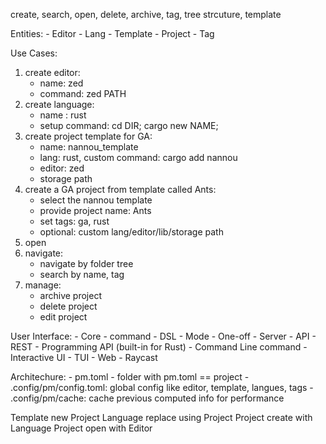 create, search, open, delete, archive, tag, tree strcuture, template

Entities:
     - Editor
     - Lang
     - Template
     - Project
     - Tag

Use Cases:
1. create editor:
     - name: zed
     - command: zed PATH
2. create language:
     - name : rust
     - setup command: cd DIR; cargo new NAME;
2. create project template for GA:
     - name: nannou_template
     - lang: rust, custom command: cargo add nannou
     - editor: zed
     - storage path
2. create a GA project from template called Ants:
     - select the nannou template
     - provide project name: Ants
     - set tags: ga, rust
     - optional: custom lang/editor/lib/storage path
3. open
4. navigate:
     - navigate by folder tree
     - search by name, tag
5. manage:
     - archive project
     - delete project
     - edit project

User Interface:
     - Core
         - command
         - DSL
     - Mode
         - One-off
         - Server
     - API
         - REST
         - Programming API (built-in for Rust)
         - Command Line command
     - Interactive UI
         - TUI
         - Web
         - Raycast

Architechure:
     - pm.toml
     - folder with pm.toml == project
     - .config/pm/config.toml: global config like editor, template, langues, tags
     - .config/pm/cache: cache previous computed info for performance

Template new Project
Language replace using Project
Project create with Language
Project open with Editor
